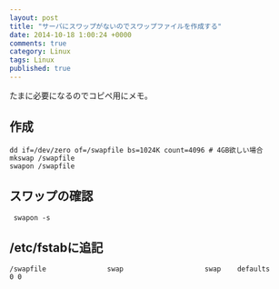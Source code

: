 ```yaml
---
layout: post
title: "サーバにスワップがないのでスワップファイルを作成する"
date: 2014-10-18 1:00:24 +0000
comments: true
category: Linux
tags: Linux
published: true
---
```


たまに必要になるのでコピペ用にメモ。

## 作成

```
dd if=/dev/zero of=/swapfile bs=1024K count=4096 # 4GB欲しい場合
mkswap /swapfile
swapon /swapfile
```

## スワップの確認

```
 swapon -s
```

## /etc/fstabに追記

```
/swapfile               swap                    swap    defaults        0 0
```
